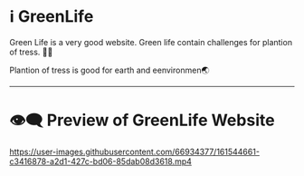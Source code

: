 # ℹ️ GreenLife

Green Life is a very good website. Green life contain challenges for plantion of tress. 🌳🌴

Plantion of tress is good for earth and eenvironmen🌏

---

# 👁️‍🗨️ Preview of GreenLife Website

https://user-images.githubusercontent.com/66934377/161544661-c3416878-a2d1-427c-bd06-85dab08d3618.mp4




